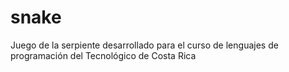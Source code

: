 # snake
Juego de la serpiente desarrollado para el curso de lenguajes de programación del Tecnológico de Costa Rica
